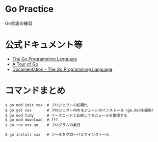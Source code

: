 # Go Practice

Go言語の練習

# 公式ドキュメント等

- [The Go Programming Language](https://go.dev/)
- [A Tour of Go](https://go.dev/tour/welcome/1)
- [Documentation - The Go Programming Language](https://go.dev/doc/)

# コマンドまとめ

```
$ go mod init xxx  # プロジェクトの初期化
$ go get xxx       # プロジェクト内のモジュールのインストール（go.modを編集）
$ go mod tidy      # ソースコードと比較してモジュールを整理する
$ go mod download  # ???
$ go run xxx.go    # プログラムの実行

$ go install xxx   # ツールをグローバルでインストール
```
